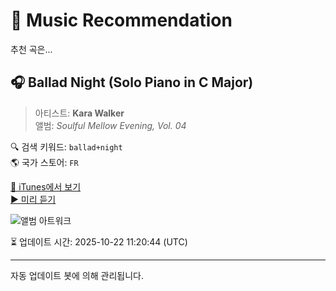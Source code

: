 
# 🎵 Music Recommendation

추천 곡은...

## 🎧 Ballad Night (Solo Piano in C Major)  
> 아티스트: **Kara Walker**  
> 앨범: _Soulful Mellow Evening, Vol. 04_  

🔍 검색 키워드: `ballad+night`  
🌎 국가 스토어: `FR`

[🔗 iTunes에서 보기](https://music.apple.com/fr/album/ballad-night-solo-piano-in-c-major/1637612699?i=1637612838&uo=4)  
[▶️ 미리 듣기](https://audio-ssl.itunes.apple.com/itunes-assets/AudioPreview112/v4/3e/e8/be/3ee8be0d-266d-cd3e-8361-df9810a601cc/mzaf_14571679472416523117.plus.aac.p.m4a)

![앨범 아트워크](https://is1-ssl.mzstatic.com/image/thumb/Music112/v4/e5/17/0e/e5170e3d-da24-2326-a2e1-3a8592268a88/709401747438_cover.jpg/100x100bb.jpg)

⏳ 업데이트 시간: 2025-10-22 11:20:44 (UTC)

---
자동 업데이트 봇에 의해 관리됩니다.
